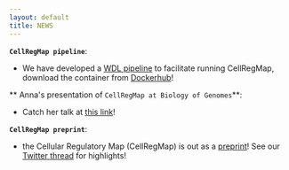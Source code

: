 ```yaml
---
layout: default
title: NEWS
---
```

<!-- 
**`CellRegMap paper out in MSB!`**:  
- the CellRegMap is out in Molecular Systems Biology check out [the paper]() and see here for a [Twitter thread]()! -->

**`CellRegMap pipeline`**:  
- We have developed a [WDL pipeline]() to facilitate running CellRegMap, download the container from [Dockerhub]()!

** Anna's presentation of `CellRegMap at Biology of Genomes`**:  
- Catch her talk at [this link]()!

**`CellRegMap preprint`**:  
- the Cellular Regulatory Map (CellRegMap) is out as a [preprint](https://www.biorxiv.org/content/10.1101/2021.09.01.458524v1)! See our [Twitter thread](https://twitter.com/AnnaSECuomo/status/1434059443956862978) for highlights!
